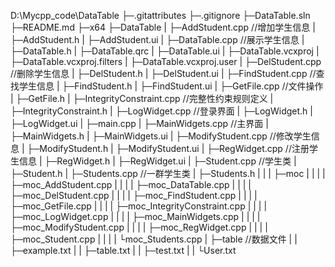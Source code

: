 D:\Mycpp_code\DataTable
├─.gitattributes
├─.gitignore
├─DataTable.sln
├─README.md
├─x64
├─DataTable
|     ├─AddStudent.cpp //增加学生信息
|     ├─AddStudent.h
|     ├─AddStudent.ui
|     ├─DataTable.cpp //展示学生信息
|     ├─DataTable.h
|     ├─DataTable.qrc
|     ├─DataTable.ui
|     ├─DataTable.vcxproj
|     ├─DataTable.vcxproj.filters
|     ├─DataTable.vcxproj.user
|     ├─DelStudent.cpp //删除学生信息
|     ├─DelStudent.h
|     ├─DelStudent.ui
|     ├─FindStudent.cpp //查找学生信息
|     ├─FindStudent.h
|     ├─FindStudent.ui
|     ├─GetFile.cpp //文件操作
|     ├─GetFile.h
|     ├─IntegrityConstraint.cpp //完整性约束规则定义
|     ├─IntegrityConstraint.h
|     ├─LogWidget.cpp //登录界面
|     ├─LogWidget.h
|     ├─LogWidget.ui
|     ├─main.cpp
|     ├─MainWidgets.cpp //主界面
|     ├─MainWidgets.h
|     ├─MainWidgets.ui
|     ├─ModifyStudent.cpp //修改学生信息
|     ├─ModifyStudent.h
|     ├─ModifyStudent.ui
|     ├─RegWidget.cpp //注册学生信息
|     ├─RegWidget.h
|     ├─RegWidget.ui
|     ├─Student.cpp //学生类
|     ├─Student.h
|     ├─Students.cpp //一群学生类
|     ├─Students.h
|     |  |   ├─moc
|     |  |   |  ├─moc_AddStudent.cpp
|     |  |   |  ├─moc_DataTable.cpp
|     |  |   |  ├─moc_DelStudent.cpp
|     |  |   |  ├─moc_FindStudent.cpp
|     |  |   |  ├─moc_GetFile.cpp
|     |  |   |  ├─moc_IntegrityConstraint.cpp 
|     |  |   |  ├─moc_LogWidget.cpp
|     |  |   |  ├─moc_MainWidgets.cpp
|     |  |   |  ├─moc_ModifyStudent.cpp
|     |  |   |  ├─moc_RegWidget.cpp
|     |  |   |  ├─moc_Student.cpp
|     |  |   |  └moc_Students.cpp
|     ├─table //数据文件
|     |   ├─example.txt
|     |   ├─table.txt
|     |   ├─test.txt
|     |   └User.txt
